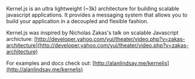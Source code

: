 Kernel.js is an ultra lightweight (~3k) architecture for building scalable 
javascript applications. It provides a messaging system that allows you to 
build your application in a decoupled and flexible fashion.

Kernel.js was inspired by Nicholas Zakas's talk on scalable Javascript archicture:
[http://developer.yahoo.com/yui/theater/video.php?v=zakas-architecture](http://developer.yahoo.com/yui/theater/video.php?v=zakas-architecture)


For examples and docs check out: [http://alanlindsay.me/kerneljs](http://alanlindsay.me/kerneljs)
